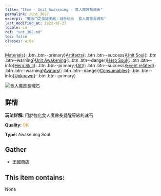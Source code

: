```yaml
---
title: "Item - Unit Awakening - 食人魔酋長魂石"
permalink: /unt_308/
excerpt: "魔法门之英雄无敌：战争纪元  食人魔酋長魂石"
last_modified_at: 2021-07-27
locale: cn
ref: "unt_308.md"
toc: false
classes: wide
---
```

 [Materials](/ItemsCN/){: .btn .btn--primary}[Artifacts](/ItemsCN/Artifacts/){: .btn .btn--success}[Unit Soul](/ItemsCN/UnitSoul/){: .btn .btn--warning}[Unit Awakening](/ItemsCN/UnitAwakening/){: .btn .btn--danger}[Hero Soul](/ItemsCN/HeroSoul/){: .btn .btn--info}[Hero Skill](/ItemsCN/HeroSkill/){: .btn .btn--primary}[Gift](/ItemsCN/Gift/){: .btn .btn--success}[Event related](/ItemsCN/Events/){: .btn .btn--warning}[Avatars](/ItemsCN/Avatars/){: .btn .btn--danger}[Consumables](/ItemsCN/Consumables/){: .btn .btn--info}[Unknown](/ItemsCN/Unknown/){: .btn .btn--primary}

 ![食人魔酋長魂石](/images/u/tia_shirenmo.jpg)

## 詳情
 **玩法詳解:** 用於強化食人魔酋長覺醒等級的魂石

 **Quality:** <span style="color: #FF8C00">OK</span>

 **Type:** Awakening Soul

## Gather

*    王國商店 

## This item contains:

  None


